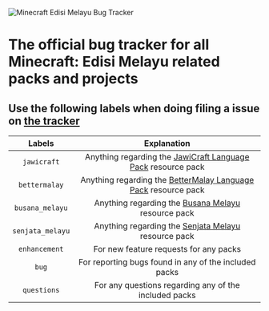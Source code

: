 ![Minecraft Edisi Melayu Bug Tracker](https://github.com/Minecraft-EdisiMelayu/MCEM-BugTracker/assets/77572972/4a21d556-5388-4489-9f1c-b4816aefecbf)
# The official bug tracker for all Minecraft: Edisi Melayu related packs and projects

## Use the following labels when doing filing a issue on [the tracker](https://github.com/Minecraft-EdisiMelayu/MCEM-BugTracker/issues)

| Labels | Explanation |
| :---: | :---: |
| `jawicraft` | Anything regarding the [JawiCraft Language Pack](https://modrinth.com/resourcepack/jawicraft-language-pack) resource pack |
| `bettermalay` | Anything regarding the [BetterMalay Language Pack](https://modrinth.com/resourcepack/bettermalay-language-pack) resource pack |
| `busana_melayu` | Anything regarding the [Busana Melayu](https://modrinth.com/resourcepack/busana-melayu) resource pack |
| `senjata_melayu` | Anything regarding the [Senjata Melayu](https://modrinth.com/resourcepack/senjata-melayu) resource pack |
| `enhancement` | For new feature requests for any packs |
| `bug` | For reporting bugs found in any of the included packs |
| `questions` | For any questions regarding any of the included packs |
